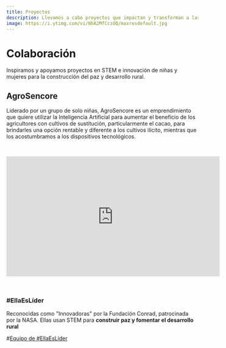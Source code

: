 ```yaml
---
title: Proyectos
description: Llevamos a cabo proyectos que impactan y transforman a las comunidades vulnerables.
image: https://i.ytimg.com/vi/NhA2MfCczOQ/maxresdefault.jpg
---
```

# Colaboración

Inspiramos y apoyamos proyectos en STEM e innovación de niñas y mujeres para la construcción del paz y desarrollo rural.

## AgroSencore

Liderado por un grupo de solo niñas, AgroSencore es un emprendimiento que quiere utilizar la Inteligencia Artificial para aumentar el beneficio de los agricultores con cultivos de sustitución, particularmente el cacao, para brindarles una opción rentable y diferente a los cultivos ilícito, mientras que los acostumbramos a los dispositivos tecnológicos.

<iframe width="560" height="315" src="https://www.youtube-nocookie.com/embed/uyGuhDq_x7I" title="YouTube video player" frameborder="0" allow="accelerometer; autoplay; clipboard-write; encrypted-media; gyroscope; picture-in-picture" allowfullscreen style="margin-left:auto;margin-right:auto;margin-bottom:30px;margin-top:30px;"></iframe>

### #EllaEsLíder

Reconocidas como "Innovadoras" por la Fundación Conrad, patrocinada por la NASA. Ellas usan STEM para **construir paz y fomentar el desarrollo rural**

#[Equipo de #EllaEsLíder](/images/captura-de-pantalla-2022-04-03-a-la-s-3-58-47-p-m.png)